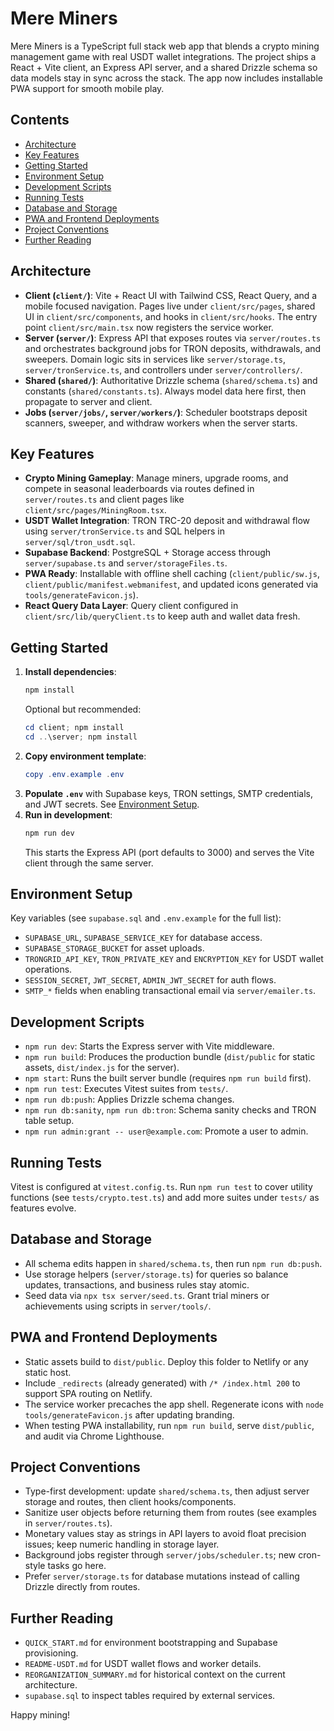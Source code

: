 # Mere Miners

Mere Miners is a TypeScript full stack web app that blends a crypto mining management game with real USDT wallet integrations. The project ships a React + Vite client, an Express API server, and a shared Drizzle schema so data models stay in sync across the stack. The app now includes installable PWA support for smooth mobile play.

## Contents

- [Architecture](#architecture)
- [Key Features](#key-features)
- [Getting Started](#getting-started)
- [Environment Setup](#environment-setup)
- [Development Scripts](#development-scripts)
- [Running Tests](#running-tests)
- [Database and Storage](#database-and-storage)
- [PWA and Frontend Deployments](#pwa-and-frontend-deployments)
- [Project Conventions](#project-conventions)
- [Further Reading](#further-reading)

## Architecture

- **Client (`client/`)**: Vite + React UI with Tailwind CSS, React Query, and a mobile focused navigation. Pages live under `client/src/pages`, shared UI in `client/src/components`, and hooks in `client/src/hooks`. The entry point `client/src/main.tsx` now registers the service worker.
- **Server (`server/`)**: Express API that exposes routes via `server/routes.ts` and orchestrates background jobs for TRON deposits, withdrawals, and sweepers. Domain logic sits in services like `server/storage.ts`, `server/tronService.ts`, and controllers under `server/controllers/`.
- **Shared (`shared/`)**: Authoritative Drizzle schema (`shared/schema.ts`) and constants (`shared/constants.ts`). Always model data here first, then propagate to server and client.
- **Jobs (`server/jobs/`, `server/workers/`)**: Scheduler bootstraps deposit scanners, sweeper, and withdraw workers when the server starts.

## Key Features

- **Crypto Mining Gameplay**: Manage miners, upgrade rooms, and compete in seasonal leaderboards via routes defined in `server/routes.ts` and client pages like `client/src/pages/MiningRoom.tsx`.
- **USDT Wallet Integration**: TRON TRC-20 deposit and withdrawal flow using `server/tronService.ts` and SQL helpers in `server/sql/tron_usdt.sql`.
- **Supabase Backend**: PostgreSQL + Storage access through `server/supabase.ts` and `server/storageFiles.ts`.
- **PWA Ready**: Installable with offline shell caching (`client/public/sw.js`, `client/public/manifest.webmanifest`, and updated icons generated via `tools/generateFavicon.js`).
- **React Query Data Layer**: Query client configured in `client/src/lib/queryClient.ts` to keep auth and wallet data fresh.

## Getting Started

1. **Install dependencies**:
	```powershell
	npm install
	```
	Optional but recommended:
	```powershell
	cd client; npm install
	cd ..\server; npm install
	```
2. **Copy environment template**:
	```powershell
	copy .env.example .env
	```
3. **Populate `.env`** with Supabase keys, TRON settings, SMTP credentials, and JWT secrets. See [Environment Setup](#environment-setup).
4. **Run in development**:
	```powershell
	npm run dev
	```
	This starts the Express API (port defaults to 3000) and serves the Vite client through the same server.

## Environment Setup

Key variables (see `supabase.sql` and `.env.example` for the full list):
- `SUPABASE_URL`, `SUPABASE_SERVICE_KEY` for database access.
- `SUPABASE_STORAGE_BUCKET` for asset uploads.
- `TRONGRID_API_KEY`, `TRON_PRIVATE_KEY` and `ENCRYPTION_KEY` for USDT wallet operations.
- `SESSION_SECRET`, `JWT_SECRET`, `ADMIN_JWT_SECRET` for auth flows.
- `SMTP_*` fields when enabling transactional email via `server/emailer.ts`.

## Development Scripts

- `npm run dev`: Starts the Express server with Vite middleware.
- `npm run build`: Produces the production bundle (`dist/public` for static assets, `dist/index.js` for the server).
- `npm start`: Runs the built server bundle (requires `npm run build` first).
- `npm run test`: Executes Vitest suites from `tests/`.
- `npm run db:push`: Applies Drizzle schema changes.
- `npm run db:sanity`, `npm run db:tron`: Schema sanity checks and TRON table setup.
- `npm run admin:grant -- user@example.com`: Promote a user to admin.

## Running Tests

Vitest is configured at `vitest.config.ts`. Run `npm run test` to cover utility functions (see `tests/crypto.test.ts`) and add more suites under `tests/` as features evolve.

## Database and Storage

- All schema edits happen in `shared/schema.ts`, then run `npm run db:push`.
- Use storage helpers (`server/storage.ts`) for queries so balance updates, transactions, and business rules stay atomic.
- Seed data via `npx tsx server/seed.ts`. Grant trial miners or achievements using scripts in `server/tools/`.

## PWA and Frontend Deployments

- Static assets build to `dist/public`. Deploy this folder to Netlify or any static host.
- Include `_redirects` (already generated) with `/* /index.html 200` to support SPA routing on Netlify.
- The service worker precaches the app shell. Regenerate icons with `node tools/generateFavicon.js` after updating branding.
- When testing PWA installability, run `npm run build`, serve `dist/public`, and audit via Chrome Lighthouse.

## Project Conventions

- Type-first development: update `shared/schema.ts`, then adjust server storage and routes, then client hooks/components.
- Sanitize user objects before returning them from routes (see examples in `server/routes.ts`).
- Monetary values stay as strings in API layers to avoid float precision issues; keep numeric handling in storage layer.
- Background jobs register through `server/jobs/scheduler.ts`; new cron-style tasks go here.
- Prefer `server/storage.ts` for database mutations instead of calling Drizzle directly from routes.

## Further Reading

- `QUICK_START.md` for environment bootstrapping and Supabase provisioning.
- `README-USDT.md` for USDT wallet flows and worker details.
- `REORGANIZATION_SUMMARY.md` for historical context on the current architecture.
- `supabase.sql` to inspect tables required by external services.

Happy mining!

